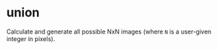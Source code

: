 # union

Calculate and generate all possible NxN images (where `N` is a user-given integer in pixels).